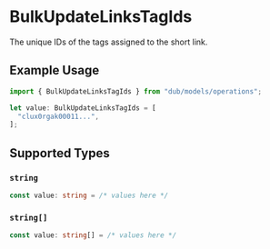 # BulkUpdateLinksTagIds

The unique IDs of the tags assigned to the short link.

## Example Usage

```typescript
import { BulkUpdateLinksTagIds } from "dub/models/operations";

let value: BulkUpdateLinksTagIds = [
  "clux0rgak00011...",
];
```

## Supported Types

### `string`

```typescript
const value: string = /* values here */
```

### `string[]`

```typescript
const value: string[] = /* values here */
```

